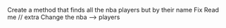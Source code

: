 Create a method that finds all the nba players but by their name 
Fix Read me
// extra
Change the nba --> players